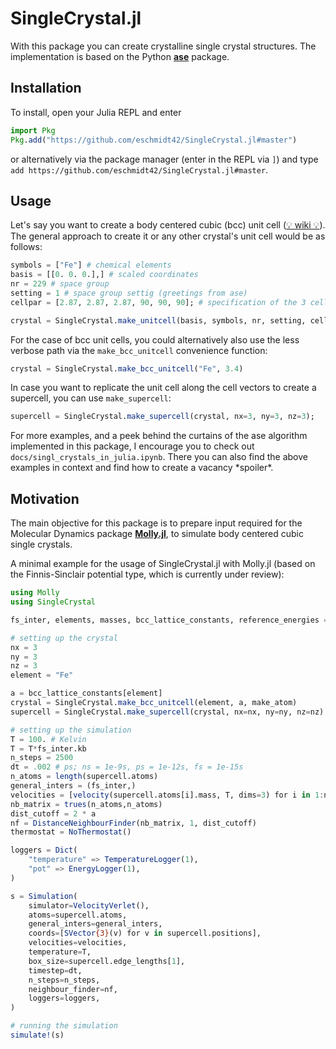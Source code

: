 # SingleCrystal.jl

With this package you can create crystalline single crystal structures. The implementation is based on the Python [**ase**](https://gitlab.com/ase/ase) package.

## Installation

To install, open your Julia REPL and enter
```Julia
import Pkg
Pkg.add("https://github.com/eschmidt42/SingleCrystal.jl#master")
```

or alternatively via the package manager (enter in the REPL via `]`) and type `add https://github.com/eschmidt42/SingleCrystal.jl#master`.

## Usage

Let's say you want to create a body centered cubic (bcc) unit cell ([💡 wiki 💡](https://en.wikipedia.org/wiki/Cubic_crystal_system)). The general approach to create it or any other crystal's unit cell would be as follows:

```Julia
symbols = ["Fe"] # chemical elements
basis = [[0. 0. 0.],] # scaled coordinates
nr = 229 # space group
setting = 1 # space group settig (greetings from ase)
cellpar = [2.87, 2.87, 2.87, 90, 90, 90]; # specification of the 3 cell vector lengths (in Å = 10⁻¹⁰m) a, b, c and three angles (in degrees) α, β, γ

crystal = SingleCrystal.make_unitcell(basis, symbols, nr, setting, cellpar)
```

For the case of bcc unit cells, you could alternatively also use the less verbose path via the `make_bcc_unitcell` convenience function:

```Julia
crystal = SingleCrystal.make_bcc_unitcell("Fe", 3.4)
```

In case you want to replicate the unit cell along the cell vectors to create a supercell, you can use `make_supercell`:

```Julia
supercell = SingleCrystal.make_supercell(crystal, nx=3, ny=3, nz=3);
```

For more examples, and a peek behind the curtains of the ase algorithm implemented in this package, I encourage you to check out `docs/singl_crystals_in_julia.ipynb`. There you can also find the above examples in context and find how to create a vacancy \*spoiler\*.

## Motivation

The main objective for this package is to prepare input required for the Molecular Dynamics package **[Molly.jl](https://github.com/JuliaMolSim/Molly.jl)**, to simulate body centered cubic single crystals. 

A minimal example for the usage of SingleCrystal.jl with Molly.jl (based on the Finnis-Sinclair potential type, which is currently under review):

```Julia
using Molly
using SingleCrystal

fs_inter, elements, masses, bcc_lattice_constants, reference_energies = Molly.get_finnissinclair1984(true)

# setting up the crystal
nx = 3
ny = 3
nz = 3
element = "Fe"

a = bcc_lattice_constants[element]
crystal = SingleCrystal.make_bcc_unitcell(element, a, make_atom)
supercell = SingleCrystal.make_supercell(crystal, nx=nx, ny=ny, nz=nz)

# setting up the simulation
T = 100. # Kelvin
T = T*fs_inter.kb
n_steps = 2500
dt = .002 # ps; ns = 1e-9s, ps = 1e-12s, fs = 1e-15s
n_atoms = length(supercell.atoms)
general_inters = (fs_inter,)
velocities = [velocity(supercell.atoms[i].mass, T, dims=3) for i in 1:n_atoms]
nb_matrix = trues(n_atoms,n_atoms)
dist_cutoff = 2 * a
nf = DistanceNeighbourFinder(nb_matrix, 1, dist_cutoff)
thermostat = NoThermostat()

loggers = Dict(
    "temperature" => TemperatureLogger(1),
    "pot" => EnergyLogger(1),
)

s = Simulation(
    simulator=VelocityVerlet(), 
    atoms=supercell.atoms, 
    general_inters=general_inters,
    coords=[SVector{3}(v) for v in supercell.positions], 
    velocities=velocities,
    temperature=T, 
    box_size=supercell.edge_lengths[1],
    timestep=dt,
    n_steps=n_steps,
    neighbour_finder=nf,
    loggers=loggers,
)

# running the simulation
simulate!(s) 
```